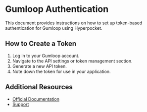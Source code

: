 # Gumloop Authentication

This document provides instructions on how to set up token-based authentication for Gumloop using Hyperpocket.

## How to Create a Token

1. Log in to your Gumloop account.
2. Navigate to the API settings or token management section.
3. Generate a new API token.
4. Note down the token for use in your application.

## Additional Resources

- [Official Documentation](https://docs.gumloop.com)
- [Support](https://support.gumloop.com) 